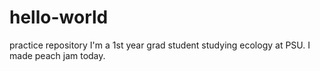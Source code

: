 # hello-world
practice repository
I'm a 1st year grad student studying ecology at PSU. I made peach jam today. 
